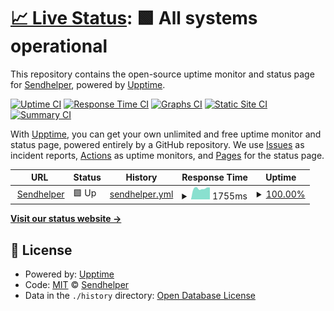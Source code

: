 # [📈 Live Status](https://sendhelper.github.io/uptime): <!--live status--> **🟩 All systems operational**

This repository contains the open-source uptime monitor and status page for [Sendhelper](https://sendhelper.github.io/uptime), powered by [Upptime](https://github.com/upptime/upptime).

[![Uptime CI](https://github.com/sendhelper/uptime/workflows/Uptime%20CI/badge.svg)](https://github.com/sendhelper/uptime/actions?query=workflow%3A%22Uptime+CI%22)
[![Response Time CI](https://github.com/sendhelper/uptime/workflows/Response%20Time%20CI/badge.svg)](https://github.com/sendhelper/uptime/actions?query=workflow%3A%22Response+Time+CI%22)
[![Graphs CI](https://github.com/sendhelper/uptime/workflows/Graphs%20CI/badge.svg)](https://github.com/sendhelper/uptime/actions?query=workflow%3A%22Graphs+CI%22)
[![Static Site CI](https://github.com/sendhelper/uptime/workflows/Static%20Site%20CI/badge.svg)](https://github.com/sendhelper/uptime/actions?query=workflow%3A%22Static+Site+CI%22)
[![Summary CI](https://github.com/sendhelper/uptime/workflows/Summary%20CI/badge.svg)](https://github.com/sendhelper/uptime/actions?query=workflow%3A%22Summary+CI%22)

With [Upptime](https://upptime.js.org), you can get your own unlimited and free uptime monitor and status page, powered entirely by a GitHub repository. We use [Issues](https://github.com/sendhelper/uptime/issues) as incident reports, [Actions](https://github.com/sendhelper/uptime/actions) as uptime monitors, and [Pages](https://sendhelper.github.io/uptime) for the status page.

<!--start: status pages-->
<!-- This summary is generated by Upptime (https://github.com/upptime/upptime) -->
<!-- Do not edit this manually, your changes will be overwritten -->
<!-- prettier-ignore -->
| URL | Status | History | Response Time | Uptime |
| --- | ------ | ------- | ------------- | ------ |
| <img alt="" src="https://favicons.githubusercontent.com/www.sendhelper.com" height="13"> [Sendhelper](https://www.sendhelper.com) | 🟩 Up | [sendhelper.yml](https://github.com/sendhelper/uptime/commits/HEAD/history/sendhelper.yml) | <details><summary><img alt="Response time graph" src="./graphs/sendhelper/response-time-week.png" height="20"> 1755ms</summary><br><a href="https://status.sendhelper.com/history/sendhelper"><img alt="Response time 1753" src="https://img.shields.io/endpoint?url=https%3A%2F%2Fraw.githubusercontent.com%2Fsendhelper%2Fuptime%2FHEAD%2Fapi%2Fsendhelper%2Fresponse-time.json"></a><br><a href="https://status.sendhelper.com/history/sendhelper"><img alt="24-hour response time 1847" src="https://img.shields.io/endpoint?url=https%3A%2F%2Fraw.githubusercontent.com%2Fsendhelper%2Fuptime%2FHEAD%2Fapi%2Fsendhelper%2Fresponse-time-day.json"></a><br><a href="https://status.sendhelper.com/history/sendhelper"><img alt="7-day response time 1755" src="https://img.shields.io/endpoint?url=https%3A%2F%2Fraw.githubusercontent.com%2Fsendhelper%2Fuptime%2FHEAD%2Fapi%2Fsendhelper%2Fresponse-time-week.json"></a><br><a href="https://status.sendhelper.com/history/sendhelper"><img alt="30-day response time 1794" src="https://img.shields.io/endpoint?url=https%3A%2F%2Fraw.githubusercontent.com%2Fsendhelper%2Fuptime%2FHEAD%2Fapi%2Fsendhelper%2Fresponse-time-month.json"></a><br><a href="https://status.sendhelper.com/history/sendhelper"><img alt="1-year response time 1753" src="https://img.shields.io/endpoint?url=https%3A%2F%2Fraw.githubusercontent.com%2Fsendhelper%2Fuptime%2FHEAD%2Fapi%2Fsendhelper%2Fresponse-time-year.json"></a></details> | <details><summary><a href="https://status.sendhelper.com/history/sendhelper">100.00%</a></summary><a href="https://status.sendhelper.com/history/sendhelper"><img alt="All-time uptime 100.00%" src="https://img.shields.io/endpoint?url=https%3A%2F%2Fraw.githubusercontent.com%2Fsendhelper%2Fuptime%2FHEAD%2Fapi%2Fsendhelper%2Fuptime.json"></a><br><a href="https://status.sendhelper.com/history/sendhelper"><img alt="24-hour uptime 100.00%" src="https://img.shields.io/endpoint?url=https%3A%2F%2Fraw.githubusercontent.com%2Fsendhelper%2Fuptime%2FHEAD%2Fapi%2Fsendhelper%2Fuptime-day.json"></a><br><a href="https://status.sendhelper.com/history/sendhelper"><img alt="7-day uptime 100.00%" src="https://img.shields.io/endpoint?url=https%3A%2F%2Fraw.githubusercontent.com%2Fsendhelper%2Fuptime%2FHEAD%2Fapi%2Fsendhelper%2Fuptime-week.json"></a><br><a href="https://status.sendhelper.com/history/sendhelper"><img alt="30-day uptime 100.00%" src="https://img.shields.io/endpoint?url=https%3A%2F%2Fraw.githubusercontent.com%2Fsendhelper%2Fuptime%2FHEAD%2Fapi%2Fsendhelper%2Fuptime-month.json"></a><br><a href="https://status.sendhelper.com/history/sendhelper"><img alt="1-year uptime 100.00%" src="https://img.shields.io/endpoint?url=https%3A%2F%2Fraw.githubusercontent.com%2Fsendhelper%2Fuptime%2FHEAD%2Fapi%2Fsendhelper%2Fuptime-year.json"></a></details>

<!--end: status pages-->

[**Visit our status website →**](https://sendhelper.github.io/uptime)

## 📄 License

- Powered by: [Upptime](https://github.com/upptime/upptime)
- Code: [MIT](./LICENSE) © [Sendhelper](https://sendhelper.github.io/uptime)
- Data in the `./history` directory: [Open Database License](https://opendatacommons.org/licenses/odbl/1-0/)
